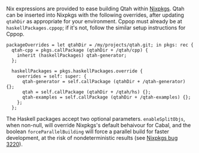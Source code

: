 Nix expressions are provided to ease building Qtah within
[Nixpkgs](https://nixos.org/nixpkgs).  Qtah can be inserted into Nixpkgs with
the following overrides, after updating `qtahDir` as appropriate for your
environment.  Cppop must already be at `haskellPackages.cppop`; if it's not,
follow the similar setup instructions for Cppop.

    packageOverrides = let qtahDir = /my/projects/qtah.git; in pkgs: rec {
      qtah-cpp = pkgs.callPackage (qtahDir + /qtah/cpp) {
        inherit (haskellPackages) qtah-generator;
      };

      haskellPackages = pkgs.haskellPackages.override {
        overrides = self: super: {
          qtah-generator = self.callPackage (qtahDir + /qtah-generator) {};
          qtah = self.callPackage (qtahDir + /qtah/hs) {};
          qtah-examples = self.callPackage (qtahDir + /qtah-examples) {};
        };
      };

The Haskell packages accept two optional parameters.  `enableSplitObjs`, when
non-null, will override Nixpkgs's default behaivour for Cabal, and the boolean
`forceParallelBuilding` will force a parallel build for faster development, at
the risk of nondeterministic results (see
[Nixpkgs bug 3220](https://github.com/NixOS/nixpkgs/issues/3220)).
